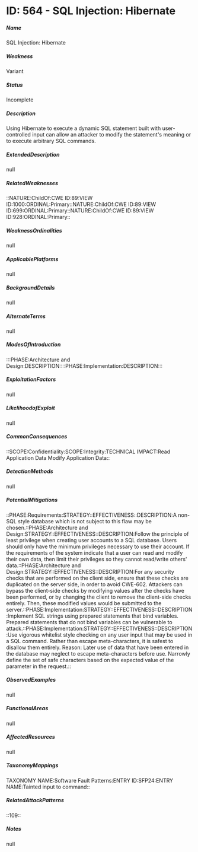 # ID: 564 - SQL Injection: Hibernate
<h5>Name</h5>SQL Injection: Hibernate
<h5>Weakness</h5>Variant
<h5>Status</h5>Incomplete
<h5>Description</h5>Using Hibernate to execute a dynamic SQL statement built with user-controlled input can allow an attacker to modify the statement's meaning or to execute arbitrary SQL commands.
<h5>ExtendedDescription</h5>null
<h5>RelatedWeaknesses</h5>::NATURE:ChildOf:CWE ID:89:VIEW ID:1000:ORDINAL:Primary::NATURE:ChildOf:CWE ID:89:VIEW ID:699:ORDINAL:Primary::NATURE:ChildOf:CWE ID:89:VIEW ID:928:ORDINAL:Primary::
<h5>WeaknessOrdinalities</h5>null
<h5>ApplicablePlatforms</h5>null
<h5>BackgroundDetails</h5>null
<h5>AlternateTerms</h5>null
<h5>ModesOfIntroduction</h5>:::PHASE:Architecture and Design:DESCRIPTION::::PHASE:Implementation:DESCRIPTION:::
<h5>ExploitationFactors</h5>null
<h5>LikelihoodofExploit</h5>null
<h5>CommonConsequences</h5>::SCOPE:Confidentiality:SCOPE:Integrity:TECHNICAL IMPACT:Read Application Data Modify Application Data::
<h5>DetectionMethods</h5>null
<h5>PotentialMitigations</h5>::PHASE:Requirements:STRATEGY::EFFECTIVENESS::DESCRIPTION:A non-SQL style database which is not subject to this flaw may be chosen.::PHASE:Architecture and Design:STRATEGY::EFFECTIVENESS::DESCRIPTION:Follow the principle of least privilege when creating user accounts to a SQL database. Users should only have the minimum privileges necessary to use their account. If the requirements of the system indicate that a user can read and modify their own data, then limit their privileges so they cannot read/write others' data.::PHASE:Architecture and Design:STRATEGY::EFFECTIVENESS::DESCRIPTION:For any security checks that are performed on the client side, ensure that these checks are duplicated on the server side, in order to avoid CWE-602. Attackers can bypass the client-side checks by modifying values after the checks have been performed, or by changing the client to remove the client-side checks entirely. Then, these modified values would be submitted to the server.::PHASE:Implementation:STRATEGY::EFFECTIVENESS::DESCRIPTION:Implement SQL strings using prepared statements that bind variables. Prepared statements that do not bind variables can be vulnerable to attack.::PHASE:Implementation:STRATEGY::EFFECTIVENESS::DESCRIPTION:Use vigorous whitelist style checking on any user input that may be used in a SQL command. Rather than escape meta-characters, it is safest to disallow them entirely. Reason: Later use of data that have been entered in the database may neglect to escape meta-characters before use. Narrowly define the set of safe characters based on the expected value of the parameter in the request.::
<h5>ObservedExamples</h5>null
<h5>FunctionalAreas</h5>null
<h5>AffectedResources</h5>null
<h5>TaxonomyMappings</h5>TAXONOMY NAME:Software Fault Patterns:ENTRY ID:SFP24:ENTRY NAME:Tainted input to command::
<h5>RelatedAttackPatterns</h5>::109::
<h5>Notes</h5>null

